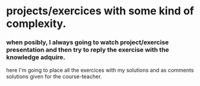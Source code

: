 # projects/exercices with some kind of complexity.

### when posibly, I always going to watch project/exercise presentation and then try to reply the exercise with the knowledge adquire.

here I'm going to place all the exercices with my solutions and as comments solutions given for the course-teacher. 
